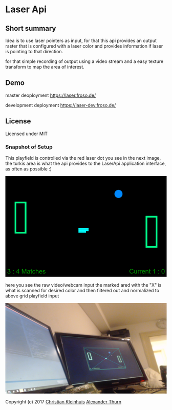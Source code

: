# Laser Api


## Short summary

Idea is to use laser pointers as input, for that this api provides an output raster that is configured with a laser color and provides information if laser is pointing to that direction. 

for that simple recording of output using a video stream and a easy texture transform to map the area of interest. 

## Demo
 
master deoployment
https://laser.froso.de/

development deployment
https://laser-dev.froso.de/

## License

Licensed under MIT
 
 ### Snapshot of Setup
 
 This playfield is controlled via the red laser dot you see in the next image, the turkis area is what the api provides to the LaserApi application interface, as often as possible :)
             
![snapshot-playfield](misc/snapshot-playfield.png "Logo Title Text 1") 

here you see the raw video/webcam input the marked ared with the "X" is what is scanned for desired color and then filtered out and normalized to above grid playfield input

![snapshot-video](misc/snapshot-video.png "Logo Title Text 1") 

Copyright (c) 2017 [Christian Kleinhuis](https://github.com/alexanderthurn)   [Alexander Thurn](https://github.com/alexanderthurn)
